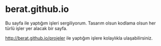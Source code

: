 # berat.github.io

Bu sayfa ile yaptığım işleri sergiliyorum. Tasarım olsun kodlama olsun her türlü işler yer alacak bir sayfa.

http://berat.github.io/projeler ile yaptığım işlere kolaylıkla ulaşabilirsiniz. 
